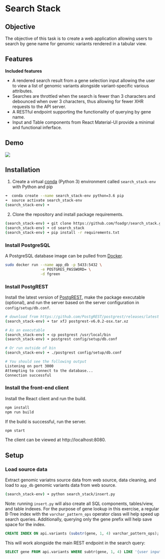 # Search Stack


## Objective
The objective of this task is to create a web application allowing users to search by gene name for genomic variants rendered in a tabular view.

## Features

__Included features__
* A rendered search result from a gene selection input allowing the user to view a list of genomic variants alongside variant-specific various attributes.
* Searches are throttled when the search is fewer than 3 characters and debounced when over 3 characters, thus allowing for fewer XHR requests to the API server.
* A RESTful endpoint supporting the functionality of querying by gene name.
* Input and Table components from React Material-UI provide a minimal and functional inferface.

## Demo
![](https://media.giphy.com/media/Q87gkdSgQnYVWSBxEe/giphy.gif)

## Installation
1. Create a virtual [conda] (Python 3) environment called `search_stack-env` with Python and pip

```bash
➜  conda create --name search_stack-env python=3.6 pip
➜  source activate search_stack-env
(search_stack-env) ➜
```
[conda]: https://docs.anaconda.com/anaconda/install/ "Anaconda Installation"

2. Clone the repository and install package requirements.

```bash
(search_stack-env) ➜ git clone https://github.com/foadgr/search_stack.git
(search_stack-env) ➜ cd search_stack
(search_stack-env) ➜ pip install -r requirements.txt
```


### Install PostgreSQL
A PostgreSQL database image can be pulled from [Docker].
```bash
sudo docker run --name app_db -p 5433:5432 \
                -e POSTGRES_PASSWORD= \
                -d fgreen
```

### Install PostgREST
Install the latest version of [PostgREST], make the package executable (optional), and run the server based on the server configuration in `config/setup/db.conf`.

```bash
# download from https://github.com/PostgREST/postgrest/releases/latest
(search_stack-env) ➜ tar xfJ postgrest-v6.0.2-osx.tar.xz

# As an executable
(search_stack-env) ➜ cp postgrest /usr/local/bin
(search_stack-env) ➜ postgrest config/setup/db.conf

# Or run outside of bin
(search_stack-env) ➜ ./postgrest config/setup/db.conf

# You should see the following output
Listening on port 3000
Attempting to connect to the database...
Connection successful
```

### Install the front-end client
Install the React client and run the build.
```bash
npm install
npm run build
```
If the build is successful, run the server.
```bash
npm start
```
The client can be viewed at http://localhost:8080.

[PostgREST]: https://github.com/PostgREST/postgrest/releases/tag/v6.0.2
[Docker]: https://www.docker.com/community-edition#download
[http://localhost:8080]: [http://localhost:8080]

## Setup
### Load source data
Extract genomic variatns source data from web source, data cleaning, and load to `app_db` genomic variants data from web source.
```bash
(search_stack-env) ➜ python search_stack/insert.py
```

Note: running `insert.py` will also create all SQL components, tables/view, and table indexes. For the purpose of gene lookup in this exercise, a regular B-Tree index with the `varchar_pattern_ops` operator class will help speed up search queries. Additionally, querying only the gene prefix will help save space for the index.
```sql
CREATE INDEX ON api.variants (substr(gene, 1, 4) varchar_pattern_ops);
```
This will work alongside the main REST endpoint in the search query:
```sql
SELECT gene FROM api.variants WHERE subtr(gene, 1, 4) LIKE '{user input}%'
```
